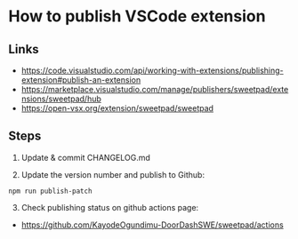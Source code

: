 # How to publish VSCode extension

## Links
 - https://code.visualstudio.com/api/working-with-extensions/publishing-extension#publish-an-extension
 - https://marketplace.visualstudio.com/manage/publishers/sweetpad/extensions/sweetpad/hub
 - https://open-vsx.org/extension/sweetpad/sweetpad

##  Steps

1. Update & commit CHANGELOG.md

2. Update the version number and publish to Github: 
```shell
npm run publish-patch
```

3. Check publishing status on github actions page:
 - https://github.com/KayodeOgundimu-DoorDashSWE/sweetpad/actions
